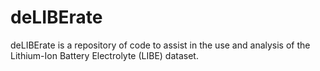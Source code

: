 # deLIBErate
deLIBErate is a repository of code to assist in the use and analysis of the Lithium-Ion Battery Electrolyte (LIBE) dataset.
